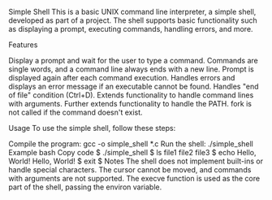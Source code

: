 Simple Shell
This is a basic UNIX command line interpreter, a simple shell, developed as part of a project. The shell supports basic functionality such as displaying a prompt, executing commands, handling errors, and more.

Features

Display a prompt and wait for the user to type a command.
Commands are single words, and a command line always ends with a new line.
Prompt is displayed again after each command execution.
Handles errors and displays an error message if an executable cannot be found.
Handles "end of file" condition (Ctrl+D).
Extends functionality to handle command lines with arguments.
Further extends functionality to handle the PATH.
fork is not called if the command doesn't exist.

Usage
To use the simple shell, follow these steps:

Compile the program: gcc -o simple_shell *.c
Run the shell: ./simple_shell
Example
bash
Copy code
$ ./simple_shell
$ ls
file1 file2 file3
$ echo Hello, World!
Hello, World!
$ exit
$
Notes
The shell does not implement built-ins or handle special characters.
The cursor cannot be moved, and commands with arguments are not supported.
The execve function is used as the core part of the shell, passing the environ variable.
